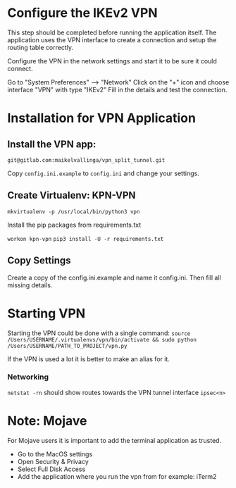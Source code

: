# Configure the IKEv2 VPN
This step should be completed before running the application itself. The application uses the VPN interface to create a
connection and setup the routing table correctly.

Configure the VPN in the network settings and start it to be sure it could connect.

Go to "System Preferences" --> "Network" 
Click on the "+" icon and choose interface "VPN" with type "IKEv2"
Fill in the details and test the connection.


# Installation for VPN Application

## Install the VPN app:
`git@gitlab.com:maikelvallinga/vpn_split_tunnel.git`

Copy `config.ini.example` to `config.ini` and change your settings.

## Create Virtualenv: KPN-VPN

`mkvirtualenv -p /usr/local/bin/python3 vpn`

Install the pip packages from requirements.txt

`workon kpn-vpn`
`pip3 install -U -r requirements.txt`

## Copy Settings
Create a copy of the config.ini.example and name it config.ini. Then fill all missing details.

# Starting VPN
Starting the VPN could be done with a single command:
`source /Users/USERNAME/.virtualenvs/vpn/bin/activate && sudo python /Users/USERNAME/PATH_TO_PROJECT/vpn.py`

If the VPN is used a lot it is better to make an alias for it.

### Networking

`netstat -rn` should show routes towards the VPN tunnel interface `ipsec<n>`


# Note: Mojave

For Mojave users it is important to add the terminal application as trusted.

- Go to the MacOS settings
- Open Security & Privacy
- Select Full Disk Access
- Add the application where you run the vpn from for example: iTerm2
